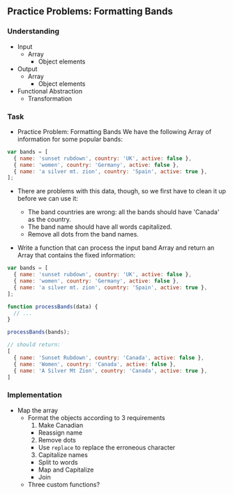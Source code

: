 ## Practice Problems: Formatting Bands

### Understanding
- Input
  + Array
    * Object elements
- Output
  + Array
    * Object elements
- Functional Abstraction
  + Transformation

### Task
- Practice Problem: Formatting Bands
We have the following Array of information for some popular bands:
```js
var bands = [
  { name: 'sunset rubdown', country: 'UK', active: false },
  { name: 'women', country: 'Germany', active: false },
  { name: 'a silver mt. zion', country: 'Spain', active: true },
];
```
- There are problems with this data, though, so we first have to clean it up before we can use it:

  + The band countries are wrong: all the bands should have 'Canada' as the country.
  + The band name should have all words capitalized.
  + Remove all dots from the band names.
- Write a function that can process the input band Array and return an Array that contains the fixed information:
```js
var bands = [
  { name: 'sunset rubdown', country: 'UK', active: false },
  { name: 'women', country: 'Germany', active: false },
  { name: 'a silver mt. zion', country: 'Spain', active: true },
];

function processBands(data) {
  // ...
}

processBands(bands);

// should return:
[
  { name: 'Sunset Rubdown', country: 'Canada', active: false },
  { name: 'Women', country: 'Canada', active: false },
  { name: 'A Silver Mt Zion', country: 'Canada', active: true },
]
```

### Implementation
- Map the array
  + Format the objects according to 3 requirements
    1. Make Canadian
      * Reassign name
    2. Remove dots
      * Use `replace` to replace the erroneous character
    3. Capitalize names
      * Split to words
      * Map and Capitalize
      * Join
  + Three custom functions?